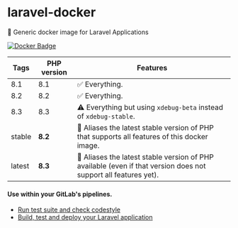 # laravel-docker

🐳 Generic docker image for Laravel Applications

[![Docker Badge](https://img.shields.io/docker/pulls/lorisleiva/laravel-docker)](https://hub.docker.com/r/lorisleiva/laravel-docker/)

| Tags   | PHP version | Features                                                                                                        |
| ------ | ----------- | --------------------------------------------------------------------------------------------------------------- |
| 8.1    | 8.1         | ✅ Everything.                                                                                                  |
| 8.2    | 8.2         | ✅ Everything.                                                                                                  |
| 8.3    | 8.3         | ⚠️ Everything but using `xdebug-beta` instead of `xdebug-stable`.                                               |
| stable | **8.2**     | 🔗 Aliases the latest stable version of PHP that supports all features of this docker image.                    |
| latest | **8.3**     | 🔗 Aliases the latest stable version of PHP available (even if that version does not support all features yet). |

#### Use within your GitLab's pipelines.

- [Run test suite and check codestyle](http://lorisleiva.com/using-gitlabs-pipeline-with-laravel/)
- [Build, test and deploy your Laravel application](http://lorisleiva.com/laravel-deployment-using-gitlab-pipelines/)
